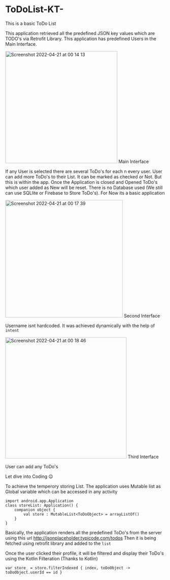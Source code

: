 # ToDoList-KT-
This is a basic ToDo List 

This application retrieved all the predefined JSON key values which are TODO's via Retrofit Library. 
This application has predefined Users in the Main Interface.

<img width="353" alt="Screenshot 2022-04-21 at 00 14 13" src="https://user-images.githubusercontent.com/67037844/164333807-69796684-3144-49ac-a7cf-7ba4bb366e41.png">
Main Interface

If any User is selected there are several ToDo's for each n every user. User can add more ToDo's to their List. 
It can be marked as checked or Not. But this is within the app. Once the Application is closed and Opened ToDo's which user added as New will be reset.
There is no Database used (We still can use SQLlite or Firebase to Store ToDo's). For Now its a basic application

<img width="370" alt="Screenshot 2022-04-21 at 00 17 39" src="https://user-images.githubusercontent.com/67037844/164334183-177e5d4d-9442-49e0-a2b0-79bbdf9c50a3.png">
Second Interface

Username isnt hardcoded. It was achieved dynamically with the help of ```intent```

<img width="382" alt="Screenshot 2022-04-21 at 00 18 46" src="https://user-images.githubusercontent.com/67037844/164334274-483f554f-1c22-4848-a93b-b28f93ebcfeb.png">
Third Interface

User can add any ToDo's

Let dive into Coding 😉

To achieve the temperory storing List. The application uses Mutable list as Global variable which can be accessed in any activity

```kotlin:
import android.app.Application
class storeList: Application() {
    companion object {
        val store : MutableList<ToDoObject> = arrayListOf()
    }
}
```

Basically, the application renders all the predefined ToDo's from the server using this url http://jsonplaceholder.typicode.com/todos
Then it is being fetched using retrofit library and added to the ```list```

Once the user clicked their profile, it will be filtered and display their ToDo's using the Kotlin Filteration (Thanks to Kotlin)

```kotlin:
var store_ = store.filterIndexed { index, toDoObject -> toDoObject.userId == id }
```

